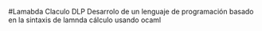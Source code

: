 #Lamabda Claculo DLP
Desarrolo de un lenguaje de programación basado en la sintaxis de lamnda cálculo usando ocaml
